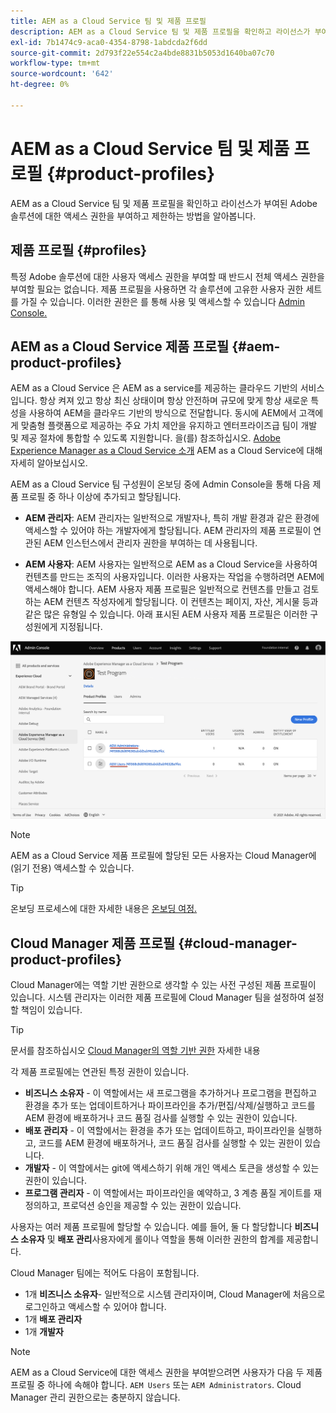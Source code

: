 ```yaml
---
title: AEM as a Cloud Service 팀 및 제품 프로필
description: AEM as a Cloud Service 팀 및 제품 프로필을 확인하고 라이선스가 부여된 Adobe 솔루션에 대한 액세스 권한을 부여하고 제한하는 방법을 알아봅니다.
exl-id: 7b1474c9-aca0-4354-8798-1abdcda2f6dd
source-git-commit: 2d793f22e554c2a4bde8831b5053d1640ba07c70
workflow-type: tm+mt
source-wordcount: '642'
ht-degree: 0%

---
```


# AEM as a Cloud Service 팀 및 제품 프로필 {#product-profiles}

AEM as a Cloud Service 팀 및 제품 프로필을 확인하고 라이선스가 부여된 Adobe 솔루션에 대한 액세스 권한을 부여하고 제한하는 방법을 알아봅니다.

## 제품 프로필 {#profiles}

특정 Adobe 솔루션에 대한 사용자 액세스 권한을 부여할 때 반드시 전체 액세스 권한을 부여할 필요는 없습니다. 제품 프로필을 사용하면 각 솔루션에 고유한 사용자 권한 세트를 가질 수 있습니다. 이러한 권한은 를 통해 사용 및 액세스할 수 있습니다 [Admin Console.](/help/journey-onboarding/admin-console.md)

## AEM as a Cloud Service 제품 프로필 {#aem-product-profiles}

AEM as a Cloud Service 은 AEM as a service를 제공하는 클라우드 기반의 서비스입니다. 항상 켜져 있고 항상 최신 상태이며 항상 안전하며 규모에 맞게 항상 새로운 특성을 사용하여 AEM을 클라우드 기반의 방식으로 전달합니다. 동시에 AEM에서 고객에게 맞춤형 플랫폼으로 제공하는 주요 가치 제안을 유지하고 엔터프라이즈급 팀이 개발 및 제공 절차에 통합할 수 있도록 지원합니다. 을(를) 참조하십시오. [Adobe Experience Manager as a Cloud Service 소개](/help/overview/introduction.md) AEM as a Cloud Service에 대해 자세히 알아보십시오.

AEM as a Cloud Service 팀 구성원이 온보딩 중에 Admin Console을 통해 다음 제품 프로필 중 하나 이상에 추가되고 할당됩니다.

* **AEM 관리자**: AEM 관리자는 일반적으로 개발자나, 특히 개발 환경과 같은 환경에 액세스할 수 있어야 하는 개발자에게 할당됩니다. AEM 관리자의 제품 프로필이 연관된 AEM 인스턴스에서 관리자 권한을 부여하는 데 사용됩니다.

* **AEM 사용자**: AEM 사용자는 일반적으로 AEM as a Cloud Service을 사용하여 컨텐츠를 만드는 조직의 사용자입니다. 이러한 사용자는 작업을 수행하려면 AEM에 액세스해야 합니다. AEM 사용자 제품 프로필은 일반적으로 컨텐츠를 만들고 검토하는 AEM 컨텐츠 작성자에게 할당됩니다. 이 컨텐츠는 페이지, 자산, 게시물 등과 같은 많은 유형일 수 있습니다. 아래 표시된 AEM 사용자 제품 프로필은 이러한 구성원에게 지정됩니다.

![제품 프로필](/help/onboarding/assets/admin-console-profiles.png)

>[!NOTE]
>
>AEM as a Cloud Service 제품 프로필에 할당된 모든 사용자는 Cloud Manager에 (읽기 전용) 액세스할 수 있습니다.

>[!TIP]
>
>온보딩 프로세스에 대한 자세한 내용은 [온보딩 여정.](/help/journey-onboarding/overview.md)

## Cloud Manager 제품 프로필 {#cloud-manager-product-profiles}

Cloud Manager에는 역할 기반 권한으로 생각할 수 있는 사전 구성된 제품 프로필이 있습니다. 시스템 관리자는 이러한 제품 프로필에 Cloud Manager 팀을 설정하여 설정할 책임이 있습니다.

>[!TIP]
>
>문서를 참조하십시오 [Cloud Manager의 역할 기반 권한](/help/onboarding/cloud-manager-introduction.md#role-based-permissions) 자세한 내용

각 제품 프로필에는 연관된 특정 권한이 있습니다.

* **비즈니스 소유자** - 이 역할에서는 새 프로그램을 추가하거나 프로그램을 편집하고 환경을 추가 또는 업데이트하거나 파이프라인을 추가/편집/삭제/실행하고 코드를 AEM 환경에 배포하거나 코드 품질 검사를 실행할 수 있는 권한이 있습니다.
* **배포 관리자** - 이 역할에서는 환경을 추가 또는 업데이트하고, 파이프라인을 실행하고, 코드를 AEM 환경에 배포하거나, 코드 품질 검사를 실행할 수 있는 권한이 있습니다.
* **개발자** - 이 역할에서는 git에 액세스하기 위해 개인 액세스 토큰을 생성할 수 있는 권한이 있습니다.
* **프로그램 관리자** - 이 역할에서는 파이프라인을 예약하고, 3 계층 품질 게이트를 재정의하고, 프로덕션 승인을 제공할 수 있는 권한이 있습니다.

사용자는 여러 제품 프로필에 할당할 수 있습니다. 예를 들어, 둘 다 할당합니다 **비즈니스 소유자** 및 **배포 관리**&#x200B;사용자에게 롤이나 역할을 통해 이러한 권한의 합계를 제공합니다.

Cloud Manager 팀에는 적어도 다음이 포함됩니다.

* 1개 **비즈니스 소유자**- 일반적으로 시스템 관리자이며, Cloud Manager에 처음으로 로그인하고 액세스할 수 있어야 합니다.
* 1개 **배포 관리자**
* 1개 **개발자**

>[!NOTE]
>
>AEM as a Cloud Service에 대한 액세스 권한을 부여받으려면 사용자가 다음 두 제품 프로필 중 하나에 속해야 합니다. `AEM Users` 또는 `AEM Administrators`. Cloud Manager 관리 권한으로는 충분하지 않습니다.
